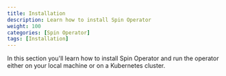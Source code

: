 ```yaml
---
title: Installation
description: Learn how to install Spin Operator
weight: 100
categories: [Spin Operator]
tags: [Installation]
---
```


In this section you'll learn how to install Spin Operator and run the operator either on your local machine or on a Kubernetes cluster.
